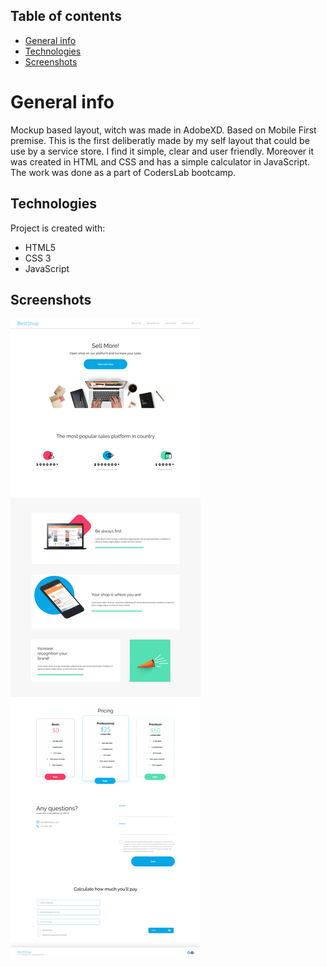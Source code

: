 ## Table of contents
* [General info](#general-info)
* [Technologies](#technologies)
* [Screenshots](#screenshots)

# General info
Mockup based layout, witch was made in AdobeXD. Based on Mobile First premise. This is the first deliberatly made by my self layout that could be use by a service store. I find it simple, clear and user friendly. Moreover it was created in HTML and CSS and has a simple calculator in JavaScript. The work was done as a part of CodersLab bootcamp.

## Technologies
Project is created with: 
* HTML5
* CSS 3
* JavaScript

## Screenshots

![Desktop Screenshot](./screenshots/bestshop_screenshot.png)
